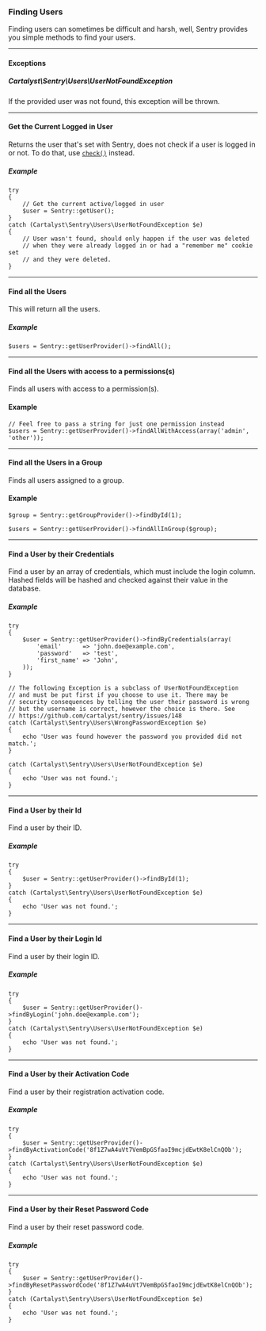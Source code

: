 ### Finding Users

Finding users can sometimes be difficult and harsh, well, Sentry provides you
simple methods to find your users.

----------

#### Exceptions

##### Cartalyst\Sentry\Users\UserNotFoundException

If the provided user was not found, this exception will be thrown.

----------

#### Get the Current Logged in User

Returns the user that's set with Sentry, does not check if a user is logged in
or not. To do that, use [`check()`](/sentry-2/authentication/helpers#check-if-the-user-is-logged-in) instead.

##### Example

	try
	{
		// Get the current active/logged in user
		$user = Sentry::getUser();
	}
	catch (Cartalyst\Sentry\Users\UserNotFoundException $e)
	{
		// User wasn't found, should only happen if the user was deleted
		// when they were already logged in or had a "remember me" cookie set
		// and they were deleted.
	}

----------

#### Find all the Users

This will return all the users.

##### Example

	$users = Sentry::getUserProvider()->findAll();

----------

#### Find all the Users with access to a permissions(s)

Finds all users with access to a permission(s).

#### Example

	// Feel free to pass a string for just one permission instead
	$users = Sentry::getUserProvider()->findAllWithAccess(array('admin', 'other'));

----------

#### Find all the Users in a Group

Finds all users assigned to a group.

#### Example

	$group = Sentry::getGroupProvider()->findById(1);
	
	$users = Sentry::getUserProvider()->findAllInGroup($group);

----------

#### Find a User by their Credentials

Find a user by an array of credentials, which must include the login column. Hashed fields will be hashed and checked against their value in the database.

##### Example

	try
	{
		$user = Sentry::getUserProvider()->findByCredentials(array(
			'email'      => 'john.doe@example.com',
			'password'   => 'test',
			'first_name' => 'John',
		));
	}

	// The following Exception is a subclass of UserNotFoundException
	// and must be put first if you choose to use it. There may be
	// security consequences by telling the user their password is wrong
	// but the username is correct, however the choice is there. See
	// https://github.com/cartalyst/sentry/issues/148
	catch (Cartalyst\Sentry\Users\WrongPasswordException $e)
	{
		echo 'User was found however the password you provided did not match.';
	}

	catch (Cartalyst\Sentry\Users\UserNotFoundException $e)
	{
		echo 'User was not found.';
	}


----------

#### Find a User by their Id

Find a user by their ID.

##### Example

	try
	{
		$user = Sentry::getUserProvider()->findById(1);
	}
	catch (Cartalyst\Sentry\Users\UserNotFoundException $e)
	{
		echo 'User was not found.';
	}

----------

#### Find a User by their Login Id

Find a user by their login ID.

##### Example

	try
	{
		$user = Sentry::getUserProvider()->findByLogin('john.doe@example.com');
	}
	catch (Cartalyst\Sentry\Users\UserNotFoundException $e)
	{
		echo 'User was not found.';
	}

----------

#### Find a User by their Activation Code

Find a user by their registration activation code.

##### Example

	try
	{
		$user = Sentry::getUserProvider()->findByActivationCode('8f1Z7wA4uVt7VemBpGSfaoI9mcjdEwtK8elCnQOb');
	}
	catch (Cartalyst\Sentry\Users\UserNotFoundException $e)
	{
		echo 'User was not found.';
	}

----------

#### Find a User by their Reset Password Code

Find a user by their reset password code.

##### Example

	try
	{
		$user = Sentry::getUserProvider()->findByResetPasswordCode('8f1Z7wA4uVt7VemBpGSfaoI9mcjdEwtK8elCnQOb');
	}
	catch (Cartalyst\Sentry\Users\UserNotFoundException $e)
	{
		echo 'User was not found.';
	}
